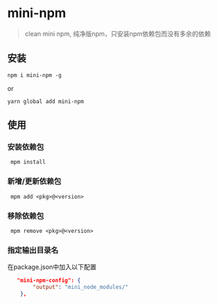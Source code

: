 # mini-npm
> clean mini npm, 纯净版npm，只安装npm依赖包而没有多余的依赖

## 安装
```shell
npm i mini-npm -g
```
or
```shell
yarn global add mini-npm
```

## 使用
### 安装依赖包
```shell
 mpm install
```

### 新增/更新依赖包
```shell
 mpm add <pkg>@<version>
```

### 移除依赖包
```shell
 mpm remove <pkg>@<version>
```

### 指定输出目录名
在package.json中加入以下配置
``` json
   "mini-npm-config": {
        "output": "mini_node_modules/"
    },
```
